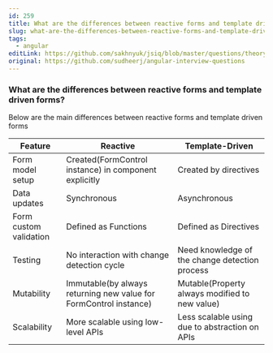 ```yaml
---
id: 259
title: What are the differences between reactive forms and template driven forms?
slug: what-are-the-differences-between-reactive-forms-and-template-driven-forms
tags:
  - angular
editLink: https://github.com/sakhnyuk/jsiq/blob/master/questions/theory/angular/259.md
original: https://github.com/sudheerj/angular-interview-questions
---
```


### What are the differences between reactive forms and template driven forms?

Below are the main differences between reactive forms and template driven forms

| Feature | Reactive | Template-Driven |
| --- | --- | --- |
| Form model setup | Created(FormControl instance) in component explicitly | Created by directives |
| Data updates | Synchronous | Asynchronous |
| Form custom validation | Defined as Functions | Defined as Directives |
| Testing | No interaction with change detection cycle | Need knowledge of the change detection process |
| Mutability | Immutable(by always returning new value for FormControl instance) | Mutable(Property always modified to new value) |
| Scalability | More scalable using low-level APIs | Less scalable using due to abstraction on APIs |